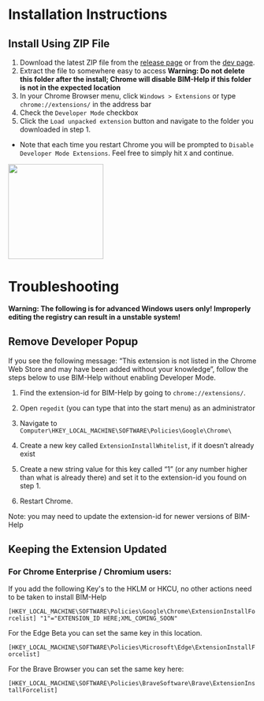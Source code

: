 # Installation Instructions

## Install Using ZIP File

1. Download the latest ZIP file from the [release page](https://github.com/BetaTester41/BIM-Help/releases/latest) or from the [dev page](https://github.com/BetaTester41/BIM-Help/archive/refs/heads/main.zip).
2. Extract the file to somewhere easy to access
**Warning: Do not delete this folder after the install; Chrome will disable BIM-Help if this folder is not in the expected location**
3. In your Chrome Browser menu, click `Windows > Extensions` or type `chrome://extensions/` in the address bar
4. Check the `Developer Mode` checkbox
5. Click the `Load unpacked extension` button and navigate to the folder you downloaded in step 1.

* Note that each time you restart Chrome you will be prompted to `Disable Developer Mode Extensions`. Feel free to simply hit `X` and continue.

<img src="https://cdn.techjourney.net/2020/05/chrome-disable-dev-mode-extensions.png" height="193"/>  <br />
# Troubleshooting
 **Warning: The following is for advanced Windows users only! Improperly editing the registry can result in a unstable system!**

## Remove Developer Popup

If you see the following message: “This extension is not listed in the Chrome Web Store and may have been added without your knowledge”, follow the steps below to use BIM-Help without enabling Developer Mode.

1. Find the extension-id for BIM-Help by going to `chrome://extensions/`.

2. Open `regedit` (you can type that into the start menu) as an administrator

3. Navigate to `Computer\HKEY_LOCAL_MACHINE\SOFTWARE\Policies\Google\Chrome\`

4. Create a new key called `ExtensionInstallWhitelist`, if it doesn’t already exist

5. Create a new string value for this key called “1” (or any number higher than what is already there) and set it to the extension-id you found on step 1.

6. Restart Chrome.

Note: you may need to update the extension-id for newer versions of BIM-Help

## Keeping the Extension Updated

### **For Chrome Enterprise / Chromium users:**

If you add the following Key\'s to the HKLM or HKCU, no other actions need to be taken to install BIM-Help

`[HKEY_LOCAL_MACHINE\SOFTWARE\Policies\Google\Chrome\ExtensionInstallForcelist]
"1"="EXTENSION_ID HERE;XML_COMING_SOON"`

For the Edge Beta you can set the same key in this location.

`[HKEY_LOCAL_MACHINE\SOFTWARE\Policies\Microsoft\Edge\ExtensionInstallForcelist]`

For the Brave Browser you can set the same key here:

`[HKEY_LOCAL_MACHINE\SOFTWARE\Policies\BraveSoftware\Brave\ExtensionInstallForcelist]`

